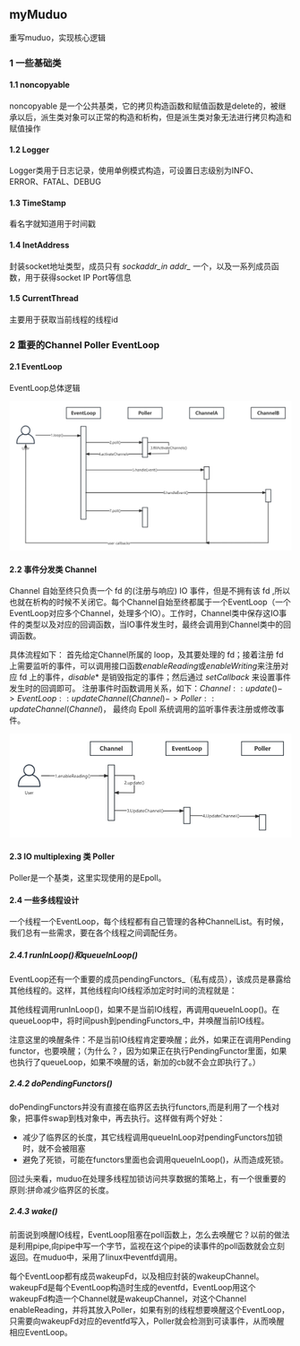 ## myMuduo

重写muduo，实现核心逻辑

### 1 一些基础类

#### 1.1 noncopyable

noncopyable 是一个公共基类，它的拷贝构造函数和赋值函数是delete的，被继承以后，派生类对象可以正常的构造和析构，但是派生类对象无法进行拷贝构造和赋值操作

#### 1.2 Logger

Logger类用于日志记录，使用单例模式构造，可设置日志级别为INFO、ERROR、FATAL、DEBUG

#### 1.3 TimeStamp

看名字就知道用于时间戳

#### 1.4 InetAddress

封装socket地址类型，成员只有 *sockaddr_in addr_* 一个，以及一系列成员函数，用于获得socket IP Port等信息

#### 1.5 CurrentThread

主要用于获取当前线程的线程id



### 2 重要的Channel Poller EventLoop

#### 2.1 EventLoop

EventLoop总体逻辑

![](https://github.com/MKMQ99/myMuduo/raw/main/img/EventLoop总体逻辑.png)

#### 2.2 事件分发类 Channel

Channel 自始至终只负责一个 fd 的(注册与响应) IO 事件，但是不拥有该 fd ,所以也就在析构的时候不关闭它。每个Channel自始至终都属于一个EventLoop（一个EventLoop对应多个Channel，处理多个IO）。工作时，Channel类中保存这IO事件的类型以及对应的回调函数，当IO事件发生时，最终会调用到Channel类中的回调函数。

具体流程如下：
首先给定Channel所属的 loop，及其要处理的 fd；接着注册 fd 上需要监听的事件，可以调用接口函数$enableReading$或$enableWriting$来注册对应 fd 上的事件，$disable*$ 是销毁指定的事件；然后通过 $setCallback$ 来设置事件发生时的回调即可。
注册事件时函数调用关系，如下：$Channel::update()->EventLoop::updateChannel(Channel)->Poller::updateChannel(Channel)$，
最终向 Epoll 系统调用的监听事件表注册或修改事件。

![](https://github.com/MKMQ99/myMuduo/raw/main/img/Channel.png)

#### 2.3 IO multiplexing 类 Poller

Poller是一个基类，这里实现使用的是Epoll。

#### 2.4 一些多线程设计

一个线程一个EventLoop，每个线程都有自己管理的各种ChannelList。有时候，我们总有一些需求，要在各个线程之间调配任务。

##### 2.4.1 runInLoop()和queueInLoop()

EventLoop还有一个重要的成员pendingFunctors_（私有成员），该成员是暴露给其他线程的。这样，其他线程向IO线程添加定时时间的流程就是：

其他线程调用runInLoop()，如果不是当前IO线程，再调用queueInLoop()。在queueLoop中，将时间push到pendingFunctors_中，并唤醒当前IO线程。

注意这里的唤醒条件：不是当前IO线程肯定要唤醒；此外，如果正在调用Pending functor，也要唤醒；（为什么？，因为如果正在执行PendingFunctor里面，如果也执行了queueLoop，如果不唤醒的话，新加的cb就不会立即执行了。）

##### 2.4.2 doPendingFunctors()

doPendingFunctors并没有直接在临界区去执行functors,而是利用了一个栈对象，把事件swap到栈对象中，再去执行。这样做有两个好处：

- 减少了临界区的长度，其它线程调用queueInLoop对pendingFunctors加锁时，就不会被阻塞
- 避免了死锁，可能在functors里面也会调用queueInLoop()，从而造成死锁。

回过头来看，muduo在处理多线程加锁访问共享数据的策略上，有一个很重要的原则:拼命减少临界区的长度。

##### 2.4.3 wake()

前面说到唤醒IO线程，EventLoop阻塞在poll函数上，怎么去唤醒它？以前的做法是利用pipe,向pipe中写一个字节，监视在这个pipe的读事件的poll函数就会立刻返回。在muduo中，采用了linux中eventfd调用。

每个EventLoop都有成员wakeupFd，以及相应封装的wakeupChannel。wakeupFd是每个EventLoop构造时生成的eventfd，EventLoop用这个wakeupFd构造一个Channel就是wakeupChannel，对这个Channel enableReading，并将其放入Poller，如果有别的线程想要唤醒这个EventLoop，只需要向wakeupFd对应的eventfd写入，Poller就会检测到可读事件，从而唤醒相应EventLoop。

